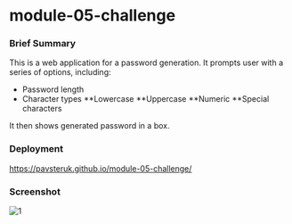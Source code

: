 # module-05-challenge

### Brief Summary
This is a web application for a password generation. 
It prompts user with a series of options, including:
* Password length
* Character types
      **Lowercase
      **Uppercase
      **Numeric
      **Special characters
      
It then shows generated password in a box. 

### Deployment
https://pavsteruk.github.io/module-05-challenge/

### Screenshot
![1](https://user-images.githubusercontent.com/48164207/204135528-ad366d56-8f42-4486-9a5f-31ed89680299.png)
